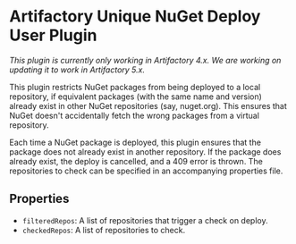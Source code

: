 Artifactory Unique NuGet Deploy User Plugin
===========================================

*This plugin is currently only working in Artifactory 4.x. We are working on updating it to work in Artifactory 5.x.*

This plugin restricts NuGet packages from being deployed to a local repository,
if equivalent packages (with the same name and version) already exist in other
NuGet repositories (say, nuget.org). This ensures that NuGet doesn't
accidentally fetch the wrong packages from a virtual repository.

Each time a NuGet package is deployed, this plugin ensures that the package does
not already exist in another repository. If the package does already exist, the
deploy is cancelled, and a 409 error is thrown. The repositories to check can be
specified in an accompanying properties file.

Properties
----------

- `filteredRepos`: A list of repositories that trigger a check on deploy.
- `checkedRepos`: A list of repositories to check.
